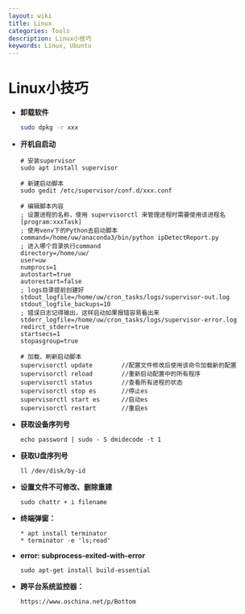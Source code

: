 ```yaml
---
layout: wiki
title: Linux
categories: Tools
description: Linux小技巧
keywords: Linux, Ubuntu
---
```




# Linux小技巧

* **卸载软件**

  ```sh
  sudo dpkg -r xxx
  ```

* **开机自启动**

  ```
  # 安装supervisor
  sudo apt install supervisor
  
  # 新建启动脚本
  sudo gedit /etc/supervisor/conf.d/xxx.conf
  
  # 编辑脚本内容
  ; 设置进程的名称，使用 supervisorctl 来管理进程时需要使用该进程名
  [program:xxxTask]
  ; 使用venv下的Python去启动脚本
  command=/home/uw/anaconda3/bin/python ipDetectReport.py
  ; 进入哪个目录执行command
  directory=/home/uw/
  user=uw
  numprocs=1
  autostart=true
  autorestart=false
  ; logs目录提前创建好
  stdout_logfile=/home/uw/cron_tasks/logs/supervisor-out.log
  stdout_logfile_backups=10
  ; 错误日志记得输出，这样启动如果报错容易看出来
  stderr_logfile=/home/uw/cron_tasks/logs/supervisor-error.log
  redirct_stderr=true
  startsecs=1
  stopasgroup=true
  
  # 加载、刷新启动脚本
  supervisorctl update        //配置文件修改后使用该命令加载新的配置
  supervisorctl reload        //重新启动配置中的所有程序
  supervisorctl status        //查看所有进程的状态
  supervisorctl stop es       //停止es
  supervisorctl start es      //启动es
  supervisorctl restart       //重启es
  ```

* **获取设备序列号**

  ```shell
  echo password | sudo - S dmidecode -t 1
  ```

* **获取U盘序列号**

  ```shell
  ll /dev/disk/by-id
  ```

* **设置文件不可修改、删除重建**

  ```shell
  sudo chattr + i filename
  ```

* **终端弹窗：**

  ```shell
  * apt install terminator
  * terminator -e 'ls;read'
  ```

* **error: subprocess-exited-with-error**

  ```shell
  sudo apt-get install build-essential
  ```

* **跨平台系统监控器：**

  ```
  https://www.oschina.net/p/Bottom
  ```

  

